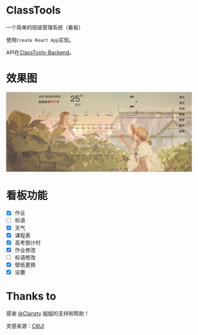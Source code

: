 # ClassTools

一个简单的班级管理系统（看板）

使用`Create React App`实现。

API在[ClassTools-Backend](https://github.com/rain15z3/ClassTools-Backend)。

# 效果图

![preview](./preview.png)

# 看板功能

- [x] 作业
- [ ] 标语
- [x] 天气
- [x] 课程表
- [x] 高考倒计时
- [x] 作业修改
- [ ] 标语修改
- [x] 壁纸更换
- [x] 设置

# Thanks to

感谢 [@Clansty](https://github.com/Clansty) 姐姐的支持和帮助！

灵感来源：[C8UI](https://github.com/Clansty/C8UI)
